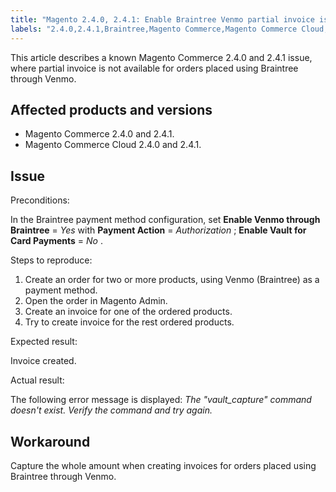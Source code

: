 ```yaml
---
title: "Magento 2.4.0, 2.4.1: Enable Braintree Venmo partial invoice issue"
labels: "2.4.0,2.4.1,Braintree,Magento Commerce,Magento Commerce Cloud,Venmo,known issues,orders,partial invoice"
---
```


This article describes a known Magento Commerce 2.4.0 and 2.4.1 issue, where partial invoice is not available for orders placed using Braintree through Venmo.

## Affected products and versions

* Magento Commerce 2.4.0 and 2.4.1.
* Magento Commerce Cloud 2.4.0 and 2.4.1.

## Issue

 <span class="wysiwyg-underline">Preconditions:</span> 

In the Braintree payment method configuration, set **Enable Venmo through Braintree** = *Yes* with **Payment Action** = *Authorization* ; **Enable Vault for Card Payments** = *No* .

 <span class="wysiwyg-underline">Steps to reproduce:</span> 

1. Create an order for two or more products, using Venmo (Braintree) as a payment method.
1. Open the order in Magento Admin.
1. Create an invoice for one of the ordered products.
1. Try to create invoice for the rest ordered products.

 <span class="wysiwyg-underline">Expected result:</span> 

Invoice created.

 <span class="wysiwyg-underline">Actual result:</span> 

The following error message is displayed: *The "vault\_capture" command doesn't exist. Verify the command and try again.* 

## Workaround

Capture the whole amount when creating invoices for orders placed using Braintree through Venmo.